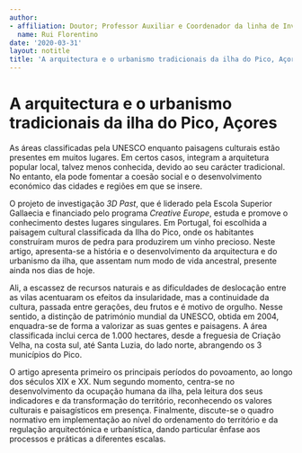 ```yaml
---
author:
- affiliation: Doutor; Professor Auxiliar e Coordenador da linha de Investigação de Urbanismo e Planeamento do Centro de Investigação da Escola Superior Gallaecia
  name: Rui Florentino
date: '2020-03-31'
layout: notitle
title: 'A arquitectura e o urbanismo tradicionais da ilha do Pico, Açores'
---
```


A arquitectura e o urbanismo tradicionais da ilha do Pico, Açores
=================================================================

As áreas classificadas pela UNESCO enquanto paisagens culturais estão
presentes em muitos lugares. Em certos casos, integram a arquitetura
popular local, talvez menos conhecida, devido ao seu carácter
tradicional. No entanto, ela pode fomentar a coesão social e o
desenvolvimento económico das cidades e regiões em que se insere.

O projeto de investigação *3D Past*, que é liderado pela Escola Superior
Gallaecia e financiado pelo programa *Creative Europe*, estuda e promove
o conhecimento destes lugares singulares. Em Portugal, foi escolhida a
paisagem cultural classificada da Ilha do Pico, onde os habitantes
construíram muros de pedra para produzirem um vinho precioso. Neste
artigo, apresenta-se a história e o desenvolvimento da arquitectura e do
urbanismo da ilha, que assentam num modo de vida ancestral, presente
ainda nos dias de hoje.

Ali, a escassez de recursos naturais e as dificuldades de deslocação
entre as vilas acentuaram os efeitos da insularidade, mas a continuidade
da cultura, passada entre gerações, deu frutos e é motivo de orgulho.
Nesse sentido, a distinção de património mundial da UNESCO, obtida em
2004, enquadra-se de forma a valorizar as suas gentes e paisagens. A
área classificada inclui cerca de 1.000 hectares, desde a freguesia de
Criação Velha, na costa sul, até Santa Luzia, do lado norte, abrangendo
os 3 municípios do Pico.

O artigo apresenta primeiro os principais períodos do povoamento, ao
longo dos séculos XIX e XX. Num segundo momento, centra-se no
desenvolvimento da ocupação humana da ilha, pela leitura dos seus
indicadores e da transformação do território, reconhecendo os valores
culturais e paisagísticos em presença. Finalmente, discute-se o quadro
normativo em implementação ao nível do ordenamento do território e da
regulação arquitectónica e urbanística, dando particular ênfase aos
processos e práticas a diferentes escalas.
